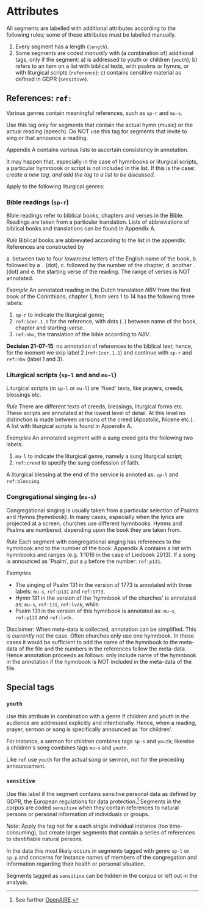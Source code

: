 # Attributes

All segments are labelled with additional attributes according to the following rules; some of these attributes must be labelled manually.

1. Every segment has a length (`length`).
2. Some segments are coded *manually* with (a combination of) additional tags, only if the segment:
    a) is addressed to youth or children (`youth`);
    b) refers to an item on a list with biblical texts, with psalms or hymns, or with liturgical scripts (`reference`);
    c) contains sensitive material as defined in GDPR (`sensitive`).

## References: `ref:`
Various genres contain meaningful references, such as `sp-r` and `mu-s`.

Use this tag only for segments that contain the actual hymn (music) or the actual reading (speech). Do NOT use this tag for segments that invite to sing or that announce a reading.

Appendix A contains various lists to ascertain consistency in annotation.

It may happen that, especially in the case of hymnbooks or liturgical scripts, a particular hymnbook or script is not included in the list. If this is the case: *create a new tag, and add the tag to a list to be discussed*.

Apply to the following liturgical genres:

### Bible readings (`sp-r`)
Bible readings refer to biblical books, chapters and verses in the Bible. Readings are taken from a particular translation. Lists of abbreviations of biblical books and translations can be found in Appendix A.

*Rule* Biblical books are abbrevated according to the list in the appendix. References are constructed by 

a. between two to four *lowercase* letters of the English name of the book, 
b. followed by a `.` (dot), 
c. followed by the number of the chapter, 
d. another `.` (dot) and 
e. the starting verse of the reading. The range of verses is NOT annotated.

*Example* An annotated reading in the Dutch translation *NBV* from the first book of the Corinthians, chapter 1, from vers 1 to 14 has the following three labels:

1. `sp-r` to indicate the liturgical genre;
2. `ref:1cor.1.1` for the reference, with dots (`.`) between name of the book, chapter and starting-verse.
3. `ref:nbv`, the translation of the bible according to *NBV*.

**Decision 21-07-15**: no annotation of references to the biblical text; hence, for the moment we skip label 2 (`ref:1cor.1.1`) and continue with `sp-r` and `ref:nbv` (label 1 and 3).

### Liturgical scripts (`sp-l` and and `mu-l`)
Liturgical scripts (in `sp-l` or `mu-l`) are 'fixed' texts, like prayers, creeds, blessings etc.

*Rule* There are different texts of creeds, blessings, liturgical forms etc. These scripts are annotated at the lowest level of detail. At this level no distinction is made between versions of the creed (Apostolic, Nicene etc.). A list with liturgical scripts is found in Appendix A.

*Examples* An annotated segment with a sung creed gets the following two labels:

1. `mu-l` to indicate the liturgical genre, namely a sung liturgical script;
2. `ref:creed` to specify the sung confession of faith.

A liturgical blessing at the end of the service is annoted as: `sp-l` and `ref:blessing`.

### Congregational singing (`mu-s`)
Congregational singing is usually taken from a particular selection of Psalms and Hymns (hymnbook). In many cases, especially when the lyrics are projected at a screen, churches use different hymnbooks. Hymns and Psalms are numbered, depending upon the book they are taken from.

*Rule* Each segment with congregational singing has references to the hymnbook and to the number of the book. Appendix A contains a list with hymnbooks and ranges (e.g. 1:1016 in the case of Liedboek 2013). If a song is announced as 'Psalm', put a `p` before the number: `ref:p131`.

*Examples*

* The singing of Psalm 131 in the version of 1773 is annotated with three labels: `mu-s`, `ref:p131` and `ref:1773`.
* Hymn 131 in the version of the 'hymnbook of the churches' is annotated as: `mu-s`, `ref:131`, `ref:lvdk`, while
* Psalm 131 in the version of this hymnbook is annotated as: `mu-s`, `ref:p131` and `ref:lvdk`.

Disclaimer: When meta-data is collected, annotation can be simplified. This is *currently* not the case. Often churches only use one hymnbook. In those cases it would be sufficient to add the name of the hymnbook to the meta-data of the file and the numbers in the references follow the meta-data. Hence annotation proceeds as follows: only include name of the hymnbook in the annotation if the hymnbook is NOT included in the meta-data of the file.

## Special tags

### `youth`
Use this attribute in combination with a genre if children and youth in the audience are addressed explicitly and intentionally. Hence, when a reading, prayer, sermon or song is specifically announced as 'for children'.

For instance, a sermon for children combines tags `sp-s` and `youth`; likewise a children's song combines tags `mu-s` and `youth`.

Like `ref` use `youth` for the actual song or sermon, not for the preceding announcement.

### `sensitive`
Use this label if the segment contains sensitive personal data as defined by  GDPR, the European regulations for data protection.[^gdpr] Segments in the corpus are coded `sensitive` when they contain references to natural persons or personal information of individuals or groups.

*Note*: Apply the tag not for a each single individual instance (too time-consuming), but create larger segments that contain a series of references to identifiable natural persons.

[^gdpr]: See further  [OpenAIRE](https://www.openaire.eu/sensitive-data-guide).

In the data this most likely occurs in segments tagged with genre `sp-l` or `sp-p` and concerns for instance names of members of the congregation and information regarding their health or personal situation.

Segments tagged as `sensitive` can be hidden in the corpus or left out in the analysis.
